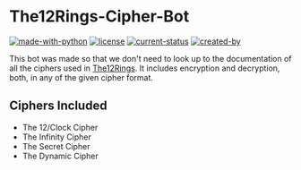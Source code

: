 # The12Rings-Cipher-Bot

[![made-with-python](https://img.shields.io/badge/Made%20with-Python-1f425f.svg)](https://www.python.org/)
[![license](https://img.shields.io/badge/License-MIT-green)](https://doge.mit-license.org/)
[![current-status](https://img.shields.io/badge/Current%20Status%20of%20the%20Game-Finished-%236c0101)](https://the12rings.com/)
[![created-by](https://img.shields.io/badge/Created%20by-Stealth.py-blue)](https://github.com/Stealth-py)

This bot was made so that we don't need to look up to the documentation of all the ciphers used in [The12Rings](https://the12rings.com/).
It includes encryption and decryption, both, in any of the given cipher format.

## Ciphers Included

- The 12/Clock Cipher
- The Infinity Cipher
- The Secret Cipher
- The Dynamic Cipher
